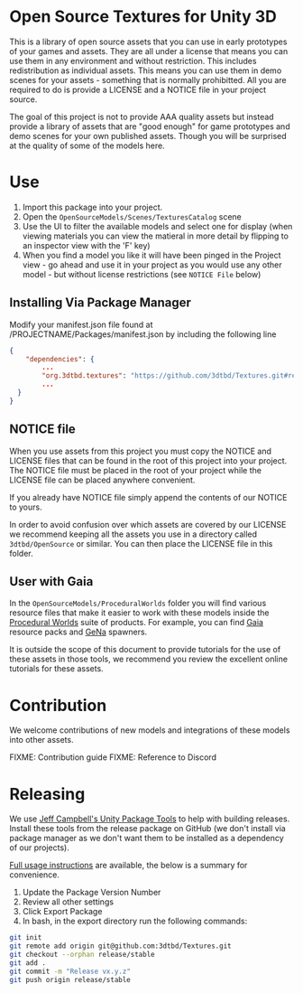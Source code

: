 # Open Source Textures for Unity 3D

This is a library of open source assets that you can use in early prototypes of your games and assets. They are all under a license that means you can use them in any environment and without restriction. This includes redistribution as individual assets. This means you can use them in demo scenes for your assets - something that is normally prohibitted. All you are required to do is provide a LICENSE and a NOTICE file in your project source.

The goal of this project is not to provide AAA quality assets but instead provide a library of assets that are "good enough" for game prototypes and demo scenes for your own published assets. Though you will be surprised at the quality of some of the models here.

# Use

  1. Import this package into your project.
  2. Open the `OpenSourceModels/Scenes/TexturesCatalog` scene
  3. Use the UI to filter the available models and select one for display (when viewing materials you can view the matieral in more detail by flipping to an inspector view with the 'F' key)
  4. When you find a model you like it will have been pinged in the Project view - go ahead and use it in your project as you would use any other model - but without license restrictions (see `NOTICE File` below)
  
## Installing Via Package Manager

Modify your manifest.json file found at /PROJECTNAME/Packages/manifest.json by including the following line

```json
{
	"dependencies": {
		...
		"org.3dtbd.textures": "https://github.com/3dtbd/Textures.git#release/stable",
		...
  }
}
```

## NOTICE file

When you use assets from this project you must copy the NOTICE and LICENSE files that can be found in the root of this project into your project. The NOTICE file must be placed in the root of your project while the LICENSE file can be placed anywhere convenient. 

If you already have NOTICE file simply append the contents of our NOTICE to yours.

In order to avoid confusion over which assets are covered by our LICENSE we recommend keeping all the assets you use in a directory called `3dtbd/OpenSource` or similar. You can then place the LICENSE file in this folder.

## User with Gaia

In the `OpenSourceModels/ProceduralWorlds` folder you will find various resource files that make it easier to work with these models inside the [Procedural Worlds](https://assetstore.unity.com/publishers/15277) suite of products. For example, you can find [Gaia](https://assetstore.unity.com/packages/tools/terrain/gaia-terrain-scene-generator-42618) resource packs and [GeNa](https://assetstore.unity.com/packages/tools/terrain/gena-2-terrain-scene-spawner-127636) spawners.

It is outside the scope of this document to provide tutorials for the use of these assets in those tools, we recommend you review the excellent online tutorials for these assets.

# Contribution

We welcome contributions of new models and integrations of these models into other assets.

FIXME: Contribution guide
FIXME: Reference to Discord

# Releasing

We use [Jeff Campbell's Unity Package Tools](https://github.com/jeffcampbellmakesgames/unity-package-tools) to help with building releases. Install these tools from the release package on GitHub (we don't install via package manager as we don't want them to be installed as a dependency of our projects).

[Full usage instructions](https://github.com/jeffcampbellmakesgames/unity-package-tools/blob/master/usage.md) are available, the below is a summary for convenience.

  1. Update the Package Version Number
  2. Review all other settings
  3. Click Export Package
  4. In bash, in the export directory run the following commands:
  
  ```bash
  git init
  git remote add origin git@github.com:3dtbd/Textures.git
  git checkout --orphan release/stable
  git add .
  git commit -m "Release vx.y.z"
  git push origin release/stable
  ```
